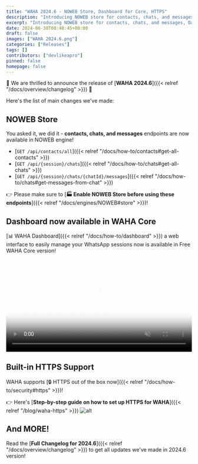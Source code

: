 ```yaml
---
title: "WAHA 2024.6 - NOWEB Store, Dashboard for Core, HTTPS"
description: "Introducing NOWEB store for contacts, chats, and messages, Dashboard available in Core version, and built-in HTTPS support!"
excerpt: "Introducing NOWEB store for contacts, chats, and messages, Dashboard available in Core version, and built-in HTTPS support!"
date: 2024-06-30T08:48:45+00:00
draft: false
images: ["WAHA 2024.6.png"]
categories: ["Releases"]
tags: []
contributors: ["devlikeapro"]
pinned: false
homepage: false
---
```


🎉 We are thrilled to announce the release of [**WAHA 2024.6**]({{< relref "/docs/overview/changelog" >}}) 🎉 

Here's the list of main changes we've made:

## NOWEB Store

You asked it, we did it - **contacts, chats, and messages** endpoints are now available in NOWEB engine! 
- [`GET /api/contacts/all`]({{< relref "/docs/how-to/contacts#get-all-contacts" >}})
- [`GET /api/{session}/chats`]({{< relref "/docs/how-to/chats#get-all-chats" >}})
- [`GET /api/{session}/chats/{chatId}/messages`]({{< relref "/docs/how-to/chats#get-messages-from-chat" >}})

👉 Please make sure to [**🏭 Enable NOWEB Store before using these endpoints**]({{< relref "/docs/engines/NOWEB#store" >}})!


## Dashboard now available in WAHA Core
[📊 WAHA Dashboard]({{< relref "/docs/how-to/dashboard" >}})
a web interface to easily manage your WhatsApp sessions now is available in Free WAHA Core version!

<video autoplay loop muted playsinline controls='noremoteplayback' width='100%' poster='/images/waha-dashboard.png'>
<source src='/videos/waha-dashboard-overview.webm' type='video/webm' />
Download the <a href='/videos/waha-dashboard-overview.webm'>Dashboard Overview video</a>
</video>

## Built-in HTTPS Support
WAHA supports [🔒 HTTPS out of the box now]({{< relref "/docs/how-to/security#https" >}})!

👉 Here's [**Step-by-step guide on how to set up HTTPS for WAHA**]({{< relref "/blog/waha-https" >}})
![alt](https_icon.png)

## And MORE!
Read the [**Full Changelog for 2024.6**]({{< relref "/docs/overview/changelog" >}}) to get all updates we've made 
in 2024.6 version!
